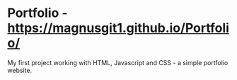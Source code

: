 # Portfolio - https://magnusgit1.github.io/Portfolio/

My first project working with HTML, Javascript and CSS - a simple portfolio website.





